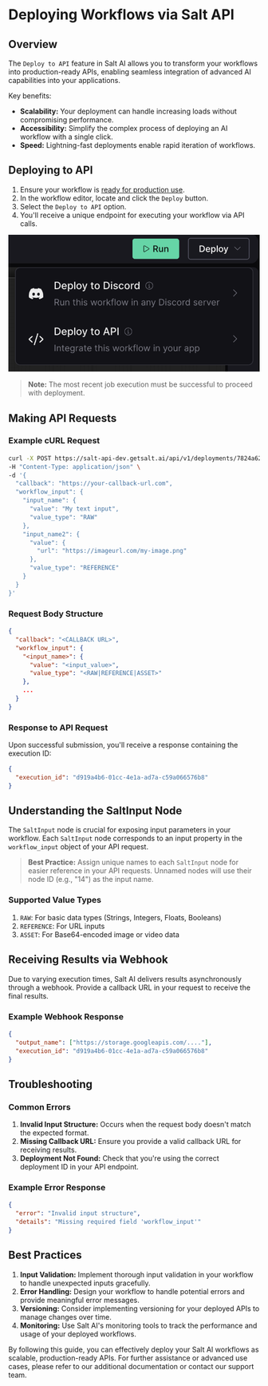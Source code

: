 # Deploying Workflows via Salt API

## Overview

The `Deploy to API` feature in Salt AI allows you to transform your workflows into production-ready APIs, enabling seamless integration of advanced AI capabilities into your applications.

Key benefits:

- **Scalability:** Your deployment can handle increasing loads without compromising performance.
- **Accessibility:** Simplify the complex process of deploying an AI workflow with a single click.
- **Speed:** Lightning-fast deployments enable rapid iteration of workflows.

## Deploying to API

1. Ensure your workflow is [ready for production use](https://docs.getsalt.ai/workflows/#preparing-your-workflow-for-deployment).
2. In the workflow editor, locate and click the `Deploy` button.
3. Select the `Deploy to API` option.
4. You'll receive a unique endpoint for executing your workflow via API calls.

![Deployment Process](images/deployments1.png)

> **Note:** The most recent job execution must be successful to proceed with deployment.

## Making API Requests

### Example cURL Request

```bash
curl -X POST https://salt-api-dev.getsalt.ai/api/v1/deployments/7824a62e-8222-454d-9ef4-bf1c7746fed4/executions/ \
-H "Content-Type: application/json" \
-d '{
  "callback": "https://your-callback-url.com",
  "workflow_input": {
    "input_name": {
      "value": "My text input",
      "value_type": "RAW"
    },
    "input_name2": {
      "value": {
        "url": "https://imageurl.com/my-image.png"
      },
      "value_type": "REFERENCE"
    }
  }
}'
```

### Request Body Structure

```json
{
  "callback": "<CALLBACK URL>",
  "workflow_input": {
    "<input_name>": {
      "value": "<input_value>",
      "value_type": "<RAW|REFERENCE|ASSET>"
    },
    ...
  }
}
```

### Response to API Request

Upon successful submission, you'll receive a response containing the execution ID:

```json
{
  "execution_id": "d919a4b6-01cc-4e1a-ad7a-c59a066576b8"
}
```

## Understanding the SaltInput Node

The `SaltInput` node is crucial for exposing input parameters in your workflow. Each `SaltInput` node corresponds to an input property in the `workflow_input` object of your API request.

> **Best Practice:** Assign unique names to each `SaltInput` node for easier reference in your API requests. Unnamed nodes will use their node ID (e.g., "14") as the input name.

### Supported Value Types

1. `RAW`: For basic data types (Strings, Integers, Floats, Booleans)
2. `REFERENCE`: For URL inputs
3. `ASSET`: For Base64-encoded image or video data

## Receiving Results via Webhook

Due to varying execution times, Salt AI delivers results asynchronously through a webhook. Provide a callback URL in your request to receive the final results.

### Example Webhook Response

```json
{
  "output_name": ["https://storage.googleapis.com/...."],
  "execution_id": "d919a4b6-01cc-4e1a-ad7a-c59a066576b8"
}
```

## Troubleshooting

### Common Errors

1. **Invalid Input Structure:** Occurs when the request body doesn't match the expected format.
2. **Missing Callback URL:** Ensure you provide a valid callback URL for receiving results.
3. **Deployment Not Found:** Check that you're using the correct deployment ID in your API endpoint.

### Example Error Response

```json
{
  "error": "Invalid input structure",
  "details": "Missing required field 'workflow_input'"
}
```

## Best Practices

1. **Input Validation:** Implement thorough input validation in your workflow to handle unexpected inputs gracefully.
2. **Error Handling:** Design your workflow to handle potential errors and provide meaningful error messages.
3. **Versioning:** Consider implementing versioning for your deployed APIs to manage changes over time.
4. **Monitoring:** Use Salt AI's monitoring tools to track the performance and usage of your deployed workflows.

By following this guide, you can effectively deploy your Salt AI workflows as scalable, production-ready APIs. For further assistance or advanced use cases, please refer to our additional documentation or contact our support team.
